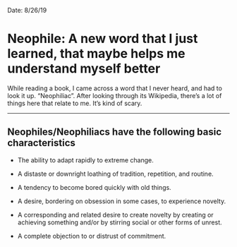 Date: 8/26/19

# Neophile: A new word that I just learned, that maybe helps me understand myself better

While reading a book, I came across a word that I never heard, and had to look it up. “Neophiliac”. After looking through its Wikipedia, there’s a lot of things here that relate to me. It’s kind of scary.

---- 

## Neophiles/Neophiliacs have the following basic characteristics

- The ability to adapt rapidly to extreme change.

- A distaste or downright loathing of tradition, repetition, and routine.

- A tendency to become bored quickly with old things.

- A desire, bordering on obsession in some cases, to experience novelty.

- A corresponding and related desire to create novelty by creating or achieving something and/or by stirring social or other forms of unrest.

- A complete objection to or distrust of commitment.
